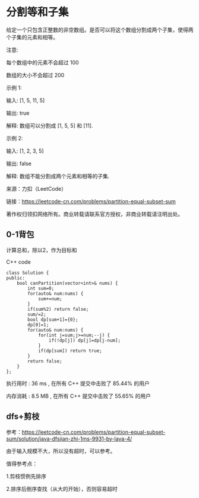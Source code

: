 # 分割等和子集
给定一个只包含正整数的非空数组。是否可以将这个数组分割成两个子集，使得两个子集的元素和相等。

注意:

每个数组中的元素不会超过 100

数组的大小不会超过 200

示例 1:

输入: [1, 5, 11, 5]

输出: true

解释: 数组可以分割成 [1, 5, 5] 和 [11].
 

示例 2:

输入: [1, 2, 3, 5]

输出: false

解释: 数组不能分割成两个元素和相等的子集.

来源：力扣（LeetCode）

链接：https://leetcode-cn.com/problems/partition-equal-subset-sum

著作权归领扣网络所有。商业转载请联系官方授权，非商业转载请注明出处。

## 0-1背包
计算总和，除以2，作为目标和

C++ code
```
class Solution {
public:
    bool canPartition(vector<int>& nums) {
        int sum=0;
        for(auto& num:nums) {
            sum+=num;
        }
        if(sum%2) return false;
        sum/=2;
        bool dp[sum+1]={0};
        dp[0]=1;
        for(auto& num:nums) {
            for(int j=sum;j>=num;--j) {
                if(!dp[j]) dp[j]=dp[j-num];
            }
            if(dp[sum]) return true;
        }
        return false;
    }
};
```
执行用时 :
36 ms
, 在所有 C++ 提交中击败了
85.44%
的用户

内存消耗 :
8.5 MB
, 在所有 C++ 提交中击败了
55.65%
的用户

## dfs+剪枝
参考：https://leetcode-cn.com/problems/partition-equal-subset-sum/solution/java-dfsjian-zhi-1ms-9931-by-lava-4/

由于输入规模不大，所以没有超时，可以参考。

值得参考点：

1.剪枝惯例先排序

2.排序后倒序查找（从大的开始），否则容易超时
